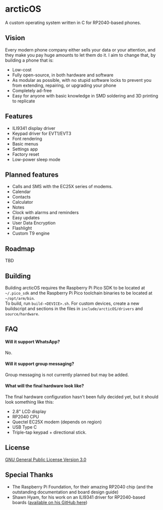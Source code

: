 # arcticOS

A custom operating system written in C for RP2040-based phones.

## Vision

Every modern phone company either sells your data or your attention, and they make you pay huge amounts to let them do it. I aim to change that, by building a phone that is:
- Low-cost
- Fully open-source, in both hardware and software
- As modular as possible, with no stupid software locks to prevent you from extending, repairing, or upgrading your phone
- Completely ad-free
- Easy for anyone with basic knowledge in SMD soldering and 3D printing to replicate

## Features

- ILI9341 display driver
- Keypad driver for EVT1/EVT3
- Font rendering
- Basic menus
- Settings app
- Factory reset
- Low-power sleep mode
  
## Planned features
- Calls and SMS with the EC25X series of modems.
- Calendar
- Contacts
- Calculator
- Notes
- Clock with alarms and reminders
- Easy updates
- User Data Encryption
- Flashlight
- Custom T9 engine

## Roadmap

TBD

## Building

Building arcticOS requires the Raspberry Pi Pico SDK to be located at `~/.pico_sdk` and the Raspberry Pi Pico toolchain binaries to be located at `~/opt/arm/bin`.  
To build, run `build-<DEVICE>.sh`. For custom devices, create a new buildscript and sections in the files in `include/arcticOS/drivers` and `source/hardware`.

## FAQ

#### Will it support WhatsApp?

No.

#### Will it support group messaging?

Group messaging is not currently planned but may be added.

#### What will the final hardware look like?

The final hardware configuration hasn't been fully decided yet, but it should look something like this:
- 2.8" LCD display
- RP2040 CPU
- Quectel EC25X modem (depends on region)
- USB Type C
- Triple-tap keypad + directional stick.

## License

[GNU General Public License Version 3.0](https://choosealicense.com/licenses/gpl-3.0/)

## Special Thanks
- The Raspberry Pi Foundation, for their amazing RP2040 chip (and the outstanding documentation and board design guide)
- Shawn Hyam, for his work on an ILI9341 driver for RP2040-based boards ([available on his GitHub here](https://github.com/shawnhyam/pico/tree/main/ili9341))
